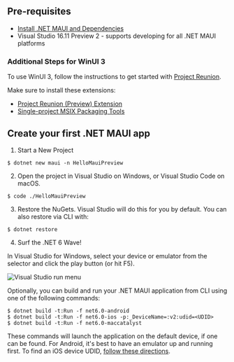 ## Pre-requisites

* [Install .NET MAUI and Dependencies](https://docs.microsoft.com/dotnet/maui/get-started/installation)
* Visual Studio 16.11 Preview 2 - supports developing for all .NET MAUI platforms

### Additional Steps for WinUI 3

To use WinUI 3, follow the instructions to get started with [Project Reunion](https://docs.microsoft.com/en-us/windows/apps/project-reunion/get-started-with-project-reunion#set-up-your-development-environment). 

Make sure to install these extensions:

* [Project Reunion (Preview) Extension](https://marketplace.visualstudio.com/items?itemName=ProjectReunion.MicrosoftProjectReunionPreview)
* [Single-project MSIX Packaging Tools](https://marketplace.visualstudio.com/items?itemName=ProjectReunion.MicrosoftSingleProjectMSIXPackagingTools)

## Create your first .NET MAUI app

1. Start a New Project

```console
$ dotnet new maui -n HelloMauiPreview
```

2. Open the project in Visual Studio on Windows, or Visual Studio Code on macOS.

```console
$ code ./HelloMauiPreview
```

3. Restore the NuGets. Visual Studio will do this for you by default. You can also restore via CLI with:

```console 
$ dotnet restore
```

4. Surf the .NET 6 Wave!

In Visual Studio for Windows, select your device or emulator from the selector and click the play button (or hit F5).

![Visual Studio run menu](https://devblogs.microsoft.com/dotnet/wp-content/uploads/sites/10/2021/05/run-static-profiles.png)

Optionally, you can build and run your .NET MAUI application from CLI using one of the following commands:

```console
$ dotnet build -t:Run -f net6.0-android
$ dotnet build -t:Run -f net6.0-ios -p:_DeviceName=:v2:udid=<UDID>
$ dotnet build -t:Run -f net6.0-maccatalyst
```

These commands will launch the application on the default device, if one can be found. For Android, it's best to have an emulator up and running first. To find an iOS device UDID, [follow these directions](https://github.com/dotnet/maui/wiki/CLI:-iOS-Simulator-Selection).